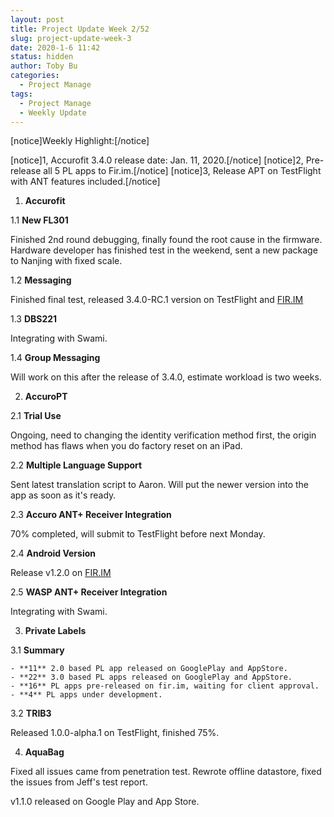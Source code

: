 ```yaml
---
layout: post
title: Project Update Week 2/52
slug: project-update-week-3
date: 2020-1-6 11:42
status: hidden
author: Toby Bu
categories:
  - Project Manage
tags:
  - Project Manage
  - Weekly Update
---
```



[notice]Weekly Highlight:[/notice]

  [notice]1,  Accurofit 3.4.0 release date: Jan. 11, 2020.[/notice]
  [notice]2,  Pre-release all 5 PL apps to Fir.im.[/notice]
  [notice]3,  Release APT on TestFlight with ANT features included.[/notice]


1. **Accurofit**

  1.1 **New FL301**

  Finished 2nd round debugging, finally found the root cause in the firmware. Hardware developer has finished test in the weekend, sent a new package to Nanjing with fixed scale.

  1.2 **Messaging**

  Finished final test, released 3.4.0-RC.1 version on TestFlight and [FIR.IM][1]

  1.3 **DBS221**

  Integrating with Swami.

  1.4 **Group Messaging**

  Will work on this after the release of 3.4.0, estimate workload is two weeks.

2. **AccuroPT**

  2.1 **Trial Use**

  Ongoing, need to changing the identity verification method first, the origin method has flaws when you do factory reset on an iPad.

  2.2 **Multiple Language Support**

  Sent latest translation script to Aaron. Will put the newer version into the app     as soon as it's ready.

  2.3 **Accuro ANT+ Receiver Integration**

  70% completed, will submit to TestFlight before next Monday.

  2.4 **Android Version**

  Release v1.2.0 on [FIR.IM][2]

  2.5 **WASP ANT+ Receiver Integration**

  Integrating with Swami.

3. **Private Labels**

  3.1 **Summary**

    - **11** 2.0 based PL app released on GooglePlay and AppStore.
    - **22** 3.0 based PL apps released on GooglePlay and AppStore.
    - **16** PL apps pre-released on fir.im, waiting for client approval.
    - **4** PL apps under development.

  3.2 **TRIB3**

  Released 1.0.0-alpha.1 on TestFlight, finished 75%.

4. **AquaBag**

  Fixed all issues came from penetration test. Rewrote offline datastore, fixed the issues from Jeff's test report.

  v1.1.0 released on Google Play and App Store.

[1]: https://fir.im/accurov2
[2]: https://fir.im/accuropt


